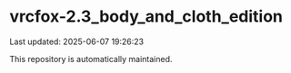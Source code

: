 # vrcfox-2.3_body_and_cloth_edition

Last updated: 2025-06-07 19:26:23

This repository is automatically maintained.
